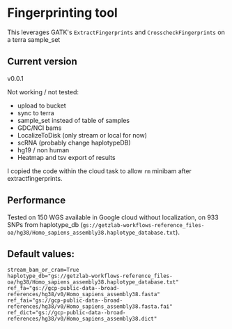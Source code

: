 # Fingerprinting tool

This leverages GATK's `ExtractFingerprints` and `CrosscheckFingerprints` on a terra sample_set

## Current version

v0.0.1

Not working / not tested: 

- upload to bucket
- sync to terra
- sample_set instead of table of samples
- GDC/NCI bams
- LocalizeToDisk (only stream or local for now)
- scRNA (probably change haplotypeDB)
- hg19 / non human
- Heatmap and tsv export of results

I copied the code within the cloud task to allow `rm` minibam after extractfingerprints.

## Performance

Tested on 150 WGS available in Google cloud without localization, on 933 SNPs from haplotype_db (`gs://getzlab-workflows-reference_files-oa/hg38/Homo_sapiens_assembly38.haplotype_database.txt`).

## Default values:

```
stream_bam_or_cram=True
haplotype_db="gs://getzlab-workflows-reference_files-oa/hg38/Homo_sapiens_assembly38.haplotype_database.txt"
ref_fa="gs://gcp-public-data--broad-references/hg38/v0/Homo_sapiens_assembly38.fasta"
ref_fai="gs://gcp-public-data--broad-references/hg38/v0/Homo_sapiens_assembly38.fasta.fai"
ref_dict="gs://gcp-public-data--broad-references/hg38/v0/Homo_sapiens_assembly38.dict"
```

